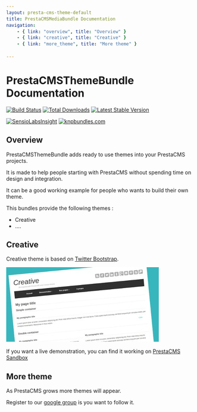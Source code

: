 ```yaml
---
layout: presta-cms-theme-default
title: PrestaCMSMediaBundle Documentation
navigation:
    - { link: "overview", title: "Overview" }
    - { link: "creative", title: "Creative" }
    - { link: "more_theme", title: "More theme" }

---
```



# PrestaCMSThemeBundle Documentation


[![Build Status](https://secure.travis-ci.org/prestaconcept/PrestaCMSThemeBasicBundle.png)](http://travis-ci.org/prestaconcept/PrestaCMSThemeBasicBundle)
[![Total Downloads](https://poser.pugx.org/presta/cms-theme-basic-bundle/downloads.png)](https://packagist.org/packages/presta/cms-theme-basic-bundle)
[![Latest Stable Version](https://poser.pugx.org/presta/cms-theme-basic-bundle/v/stable.png)](https://packagist.org/packages/presta/cms-theme-basic-bundle)


[![SensioLabsInsight](https://insight.sensiolabs.com/projects/56721a5e-dca2-431f-bd1a-df53eca583d6/big.png)](https://insight.sensiolabs.com/projects/56721a5e-dca2-431f-bd1a-df53eca583d6)
[![knpbundles.com](http://knpbundles.com/prestaconcept/PrestaCMSThemeBasicBundle/badge)](http://knpbundles.com/prestaconcept/PrestaCMSThemeBasicBundle)



## Overview

PrestaCMSThemeBundle adds ready to use themes into your PrestaCMS projects.

It is made to help people starting with PrestaCMS without spending time on design and integration.

It can be a good working example for people who wants to build their own theme.

This bundles provide the following themes :

-   Creative
-   ....


## Creative

Creative theme is based on [Twitter Bootstrap][1].

![Creative](/assets/presta-cms-theme/creative-screenshot.jpg)

If you want a live demonstration, you can find it working on [PrestaCMS Sandbox][2]


## More theme

As PrestaCMS grows more themes will appear.

Register to our [google group][3] is you want to follow it.


[1]: http://getbootstrap.com/2.3.2/
[2]: http://sandbox.prestacms.com
[3]: https://groups.google.com/forum/?hl=fr&fromgroups#!forum/prestacms-devs



